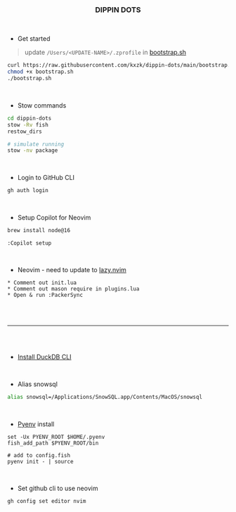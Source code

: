 <h3 align="center">DIPPIN DOTS</h3>

<br>

* Get started
> update `/Users/<UPDATE-NAME>/.zprofile` in [bootstrap.sh](https://github.com/kxzk/dippin-dots/blob/main/bootstrap.sh)

```bash
curl https://raw.githubusercontent.com/kxzk/dippin-dots/main/bootstrap.sh > bootstrap.sh
chmod +x bootstrap.sh
./bootstrap.sh
```

<br>

* Stow commands
```bash
cd dippin-dots
stow -Rv fish
restow_dirs

# simulate running
stow -nv package
```

<br>

* Login to GitHub CLI

```bash
gh auth login
```

<br>

* Setup Copilot for Neovim

```bash
brew install node@16
```
```
:Copilot setup
```

<br>

* Neovim - need to update to [lazy.nvim](https://github.com/folke/lazy.nvim)

```text
* Comment out init.lua
* Comment out mason require in plugins.lua
* Open & run :PackerSync
```

<br>
<br>

---

<br>
<br>

* [Install DuckDB CLI](https://duckdb.org/docs/installation/)

<br>

* Alias snowsql
```bash
alias snowsql=/Applications/SnowSQL.app/Contents/MacOS/snowsql
```

<br>

* [Pyenv](https://github.com/pyenv/pyenv) install
```fish
set -Ux PYENV_ROOT $HOME/.pyenv
fish_add_path $PYENV_ROOT/bin

# add to config.fish
pyenv init - | source
```

<br>

* Set github cli to use neovim
```
gh config set editor nvim
```

<br>
